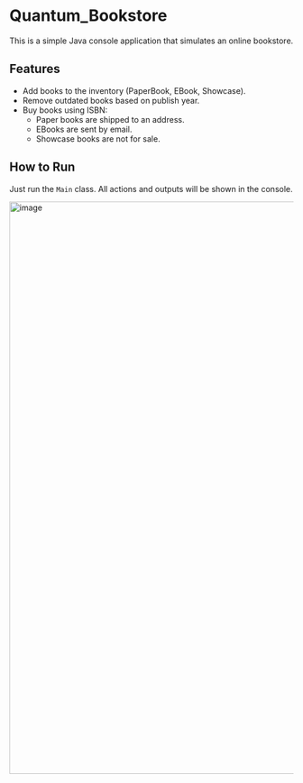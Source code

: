 # Quantum_Bookstore


This is a simple Java console application that simulates an online bookstore.

## Features
- Add books to the inventory (PaperBook, EBook, Showcase).
- Remove outdated books based on publish year.
- Buy books using ISBN:
  - Paper books are shipped to an address.
  - EBooks are sent by email.
  - Showcase books are not for sale.

## How to Run
Just run the `Main` class. All actions and outputs will be shown in the console.

<img width="1919" height="1015" alt="image" src="https://github.com/user-attachments/assets/27a33fa0-4e22-4751-94fc-3d87bb34fec2" />
